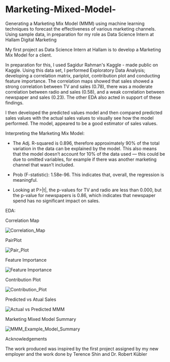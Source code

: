 # Marketing-Mixed-Model-
Generating a Marketing Mix Model (MMM) using machine learning techniques to forecast the effectiveness of various marketing channels. Using sample data, in preparation for my role as Data Science Intern at Hallam Digital Marketing

My first project as Data Science Intern at Hallam is to develop a Marketing Mix Model for a client. 

In preparation for this, I used Sagidur Rahman's Kaggle - made public on Kaggle. 
Using this data set, I performed Exploratory Data Analysis; developing a correlation matrix, pariplot, contribution plot and conducting feature importance. 
The correlation maps showed that sales showed a strong correlation between TV and sales (0.78), there was a moderate correlation between radio and sales (0.58), and a weak correlation between newspaper and sales (0.23). The other EDA also acted in support of these findings. 

I then developed the predicted values model and then compared predicted sales values with the actual sales values to visually see how the model performed.
The model, appeared to be a good estimator of sales values. 

Interpreting the Marketing Mix Model:
- The Adj. R-squared is 0.896, therefore approximately 90% of the total variation in the data can be explained by the model. This also means that the model doesn’t   account for 10% of the data used — this could be due to omitted variables, for example if there was another marketing channel that wasn’t included.

- Prob (F-statistic): 1.58e-96. This indicates that, overall, the regression is meaningful.

- Looking at P>|t|, the p-values for TV and radio are less than 0.000, but the p-value for newspapers is 0.86, which indicates that newspaper spend has no             significant impact on sales. 

EDA: 

Correlation Map

![Correlation_Map](https://user-images.githubusercontent.com/93582626/144768103-d7d1bf5b-7047-4ba5-82a6-659b1e16b097.png)

PairPlot

![Pair_Plot](https://user-images.githubusercontent.com/93582626/144768120-a2d20b18-ce56-4ffd-ae25-ad6ecd7a3251.png)

Feature Importance

![Feature Importance](https://user-images.githubusercontent.com/93582626/144768128-22d7cb65-7f0f-4bf9-937c-fe660781d06b.png)

Contribution Plot

![Contribution_Plot](https://user-images.githubusercontent.com/93582626/144768138-ae7daa46-877d-4501-8c4f-4d72c47c6a77.png)

Predicted vs Atual Sales 

![Actual vs Predicted MMM](https://user-images.githubusercontent.com/93582626/144768153-9585c700-8922-4ff4-afb8-ded74b649d38.png)

Marketing Mixed Model Summary 

![MMM_Example_Model_Summary](https://user-images.githubusercontent.com/93582626/144768051-c96278d5-2a7f-4acf-b400-5031444d7f16.png)

Acknowledgements

The work produced was inspired by the first project assigned by my new employer and the work done by Terence Shin and Dr. Robert Kübler
